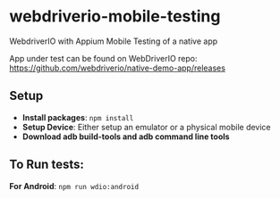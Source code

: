 # webdriverio-mobile-testing

WebdriverIO with Appium Mobile Testing of a native app

App under test can be found on WebDriverIO repo: https://github.com/webdriverio/native-demo-app/releases

## Setup

- **Install packages**: `npm install`
- **Setup Device**: Either setup an emulator or a physical mobile device
- **Download adb build-tools and adb command line tools**

## To Run tests:

**For Android**:   `npm run wdio:android`

